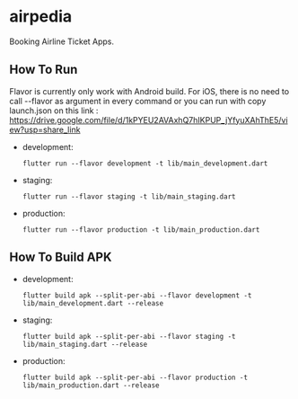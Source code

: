 # airpedia

Booking Airline Ticket Apps.

## How To Run

Flavor is currently only work with Android build. For iOS, there is no need to call --flavor as argument in every command or you can run with copy launch.json on this link : https://drive.google.com/file/d/1kPYEU2AVAxhQ7hIKPUP_jYfyuXAhThE5/view?usp=share_link

- development:
  ```
  flutter run --flavor development -t lib/main_development.dart
  ```

- staging:
  ```
  flutter run --flavor staging -t lib/main_staging.dart
  ```

- production:
  ```
  flutter run --flavor production -t lib/main_production.dart
  ```

## How To Build APK

- development:
  ```
  flutter build apk --split-per-abi --flavor development -t lib/main_development.dart --release
  ```

- staging:
  ```
  flutter build apk --split-per-abi --flavor staging -t lib/main_staging.dart --release
  ```

- production:
  ```
  flutter build apk --split-per-abi --flavor production -t lib/main_production.dart --release
  ```